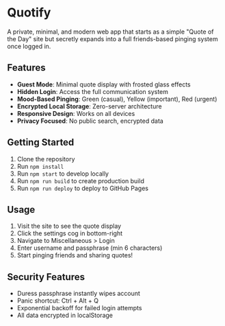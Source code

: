 # Quotify

A private, minimal, and modern web app that starts as a simple "Quote of the Day" site but secretly expands into a full friends-based pinging system once logged in.

## Features

- **Guest Mode**: Minimal quote display with frosted glass effects
- **Hidden Login**: Access the full communication system
- **Mood-Based Pinging**: Green (casual), Yellow (important), Red (urgent)
- **Encrypted Local Storage**: Zero-server architecture
- **Responsive Design**: Works on all devices
- **Privacy Focused**: No public search, encrypted data

## Getting Started

1. Clone the repository
2. Run `npm install`
3. Run `npm start` to develop locally
4. Run `npm run build` to create production build
5. Run `npm run deploy` to deploy to GitHub Pages

## Usage

1. Visit the site to see the quote display
2. Click the settings cog in bottom-right
3. Navigate to Miscellaneous > Login
4. Enter username and passphrase (min 6 characters)
5. Start pinging friends and sharing quotes!

## Security Features

- Duress passphrase instantly wipes account
- Panic shortcut: Ctrl + Alt + Q
- Exponential backoff for failed login attempts
- All data encrypted in localStorage
